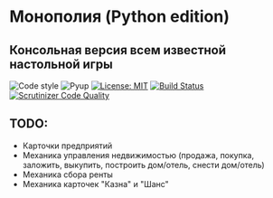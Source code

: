 # Монополия (Python edition)
## Консольная версия всем известной настольной игры

![Code style](https://img.shields.io/static/v1?label=Code%20style&message=PEP8&color=informational)
![Pyup](https://pyup.io/repos/github/dadyarri/monopoly/shield.svg)
[![License: MIT](https://img.shields.io/badge/License-MIT-yellow.svg)](https://opensource.org/licenses/MIT)
[![Build Status](https://travis-ci.org/dadyarri/monopoly.svg?branch=master)](https://travis-ci.org/dadyarri/monopoly)
[![Scrutinizer Code Quality](https://scrutinizer-ci.com/g/dadyarri/monopoly/badges/quality-score.png?b=master)](https://scrutinizer-ci.com/g/dadyarri/monopoly/?branch=master)


## TODO:

* Карточки предприятий
* Механика управления недвижимостью (продажа, покупка, заложить, выкупить, построить дом/отель, снести дом/отель)
* Механика сбора ренты
* Механика карточек "Казна" и "Шанс"
